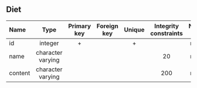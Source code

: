 ## Diet

|Name|Type|Primary key|Foreign key|Unique|Integrity constraints|Null/not null|
|:----|:----:|:-----------:|:-----------:|:------:|:----------------------:|:------:|
|id|integer|+| |+ | |not null|
|name|character varying| | | | 20| not null|
|content|character varying| | | |200 | not null|